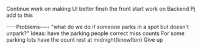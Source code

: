 Continue work on making UI better
finsh the front
start work on Backend
Pj add to this 

----Problems----
"what do we do if someone parks in a spot but doesn't unpark?"
    Ideas: have the parking people correct miss counts
    For some parking lots have the count rest at midnight(knowlton)
    Give up



